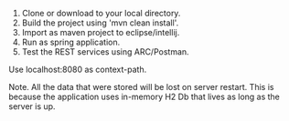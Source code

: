 1. Clone or download to your local directory.
2.  Build the project using 'mvn clean install'.
3.  Import as maven project to eclipse/intellij.
4.  Run as spring application.
5.  Test the REST services using ARC/Postman. 
 
 Use localhost:8080 as context-path.

Note. All the data that were stored will be lost on server restart. This is because the application uses in-memory H2 Db that lives as long as the server is up.
